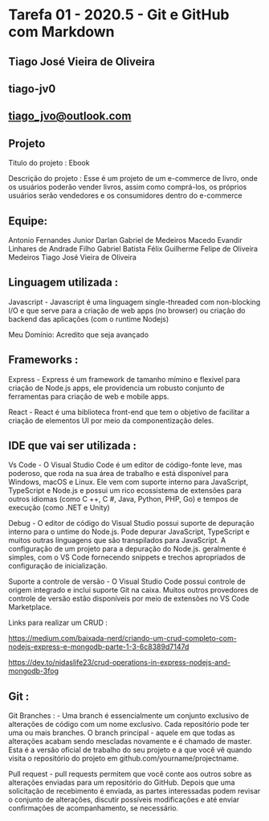 # Tarefa 01 - 2020.5 - Git e GitHub com Markdown

##  Tiago José Vieira de Oliveira
##  tiago-jv0
##  tiago_jvo@outlook.com

## Projeto

Titulo do projeto : Ebook

Descrição do projeto : Esse é um projeto de um e-commerce de livro, onde os usuários poderão vender livros, assim como comprá-los, os próprios usuários serão vendedores e os consumidores dentro do e-commerce

## Equipe: 
Antonio Fernandes Junior
Darlan Gabriel de Medeiros Macedo
Evandir Linhares de Andrade Filho
Gabriel Batista Félix
Guilherme Felipe de Oliveira Medeiros
Tiago José Vieira de Oliveira

## Linguagem utilizada : 

Javascript - Javascript é uma linguagem single-threaded com non-blocking I/O e que serve para a criação de web apps (no browser) ou criação do backend das aplicações (com o runtime Nodejs) 

Meu Domínio: Acredito que seja avançado

## Frameworks :

Express - Express é um framework de tamanho mímino e flexivel para criação de Node.js apps, ele providencia um robusto conjunto de ferramentas para criação  de web e mobile apps.

React - React é uma biblioteca front-end que tem o objetivo de facilitar a criação de elementos UI por meio da componentização deles.

## IDE que vai ser utilizada :

Vs Code - O Visual Studio Code é um editor de código-fonte leve, mas poderoso, que roda na sua área de trabalho e está disponível para Windows, macOS e Linux. Ele vem com suporte interno para JavaScript, TypeScript e Node.js e possui um rico ecossistema de extensões para outros idiomas (como C ++, C #, Java, Python, PHP, Go) e tempos de execução (como .NET e Unity)

Debug - O editor de código do Visual Studio possui suporte de depuração interno para o untime do Node.js. Pode depurar JavaScript, TypeScript e muitos outras linguagens que são transpilados para JavaScript. A configuração de um projeto para a depuração do Node.js. geralmente é simples, com o VS Code fornecendo snippets e trechos apropriados de configuração de inicialização.

Suporte a controle de versão - O Visual Studio Code possui controle de origem integrado e inclui suporte Git na caixa. Muitos outros provedores de controle de versão estão disponíveis por meio de extensões no VS Code Marketplace.

Links para realizar um CRUD :

https://medium.com/baixada-nerd/criando-um-crud-completo-com-nodejs-express-e-mongodb-parte-1-3-6c8389d7147d

https://dev.to/nidaslife23/crud-operations-in-express-nodejs-and-mongodb-3fog

## Git :

Git Branches : - Uma branch é essencialmente um conjunto exclusivo de alterações de código com um nome exclusivo. Cada repositório pode ter uma ou mais branches. O branch principal - aquele em que todas as alterações acabam sendo mescladas novamente e é chamado de master. Esta é a versão oficial de trabalho do seu projeto e a que você vê quando visita o repositório do projeto em github.com/yourname/projectname.

Pull request - pull requests permitem que você conte aos outros sobre as alterações enviadas para um repositório do GitHub. Depois que uma solicitação de recebimento é enviada, as partes interessadas podem revisar o conjunto de alterações, discutir possíveis modificações e até enviar confirmações de acompanhamento, se necessário.